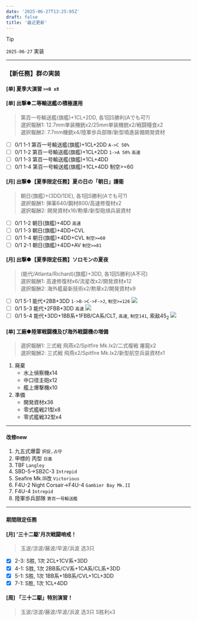 ```yaml
---
date: '2025-06-27T13:25:05Z'
draft: false
title: '最近更新'
---
```


> [!TIP]
> `2025-06-27` 実装

---

### 【新任務】群の実装

#### [单] 夏季大演習 `>=B x8`

#### [单] 出撃●二等輸送艦の積極運用
> 第百一号輸送艦(旗艦)+1CL+2DD, 各1回S勝利(Aでも可?)\
> 選択報酬1: 12.7mm単装機銃x2/25mm単装機銃x2/戦闘糧食x2\
> 選択報酬2: 7.7mm機銃x4/陸軍歩兵部隊/新型噴進装備開発資材

- [ ] 0/1 1-1 第百一号輸送艦(旗艦)+1CL+2DD `A->C 50%`
- [ ] 0/1 1-2 第百一号輸送艦(旗艦)+1CL+2DD `1->A 50%` `高速`
- [ ] 0/1 1-3 第百一号輸送艦(旗艦)+1CL+4DD
- [ ] 0/1 1-4 第百一号輸送艦(旗艦)+1CL+4DD 制空>=60

#### [月] 出撃●【夏季限定任務】夏の日の「朝日」護衛
> 朝日(旗艦)+(3DD/1DE), 各1回S勝利(Aでも可?)\
> 選択報酬1: 弾薬640/鋼材800/高速修復材x2\
> 選択報酬2: 開発資材x16/勲章/新型砲熕兵装資材

- [ ] 0/1 1-2 朝日(旗艦)+4DD `高速`
- [ ] 0/1 1-3 朝日(旗艦)+4DD+CVL
- [ ] 0/1 1-4 朝日(旗艦)+4DD+CVL `制空>=60`
- [ ] 0/1 2-1 朝日(旗艦)+4DD+AV `制空>=81`

#### [月] 出撃●【夏季限定任務】ソロモンの夏夜
> (能代/Atlanta/Richard)(旗艦)+3DD, 各1回S勝利(A不可)\
> 選択報酬1: 高速修復材x6/流星改x2/開発資材x12\
> 選択報酬2: 海外艦最新技術x2/勲章x2/開発資材x9

- [ ] 0/1 5-1 能代+2BB+3DD `1->B->C->F->J`, `制空>=126` ![](https://r2.sakamoto.dpdns.org/imgs/9YjYU3UJTP.webp)
- [ ] 0/1 5-3 能代+2FBB+3DD  `高速` ![](https://r2.sakamoto.dpdns.org/imgs/E9FJldiqSi.webp)
- [ ] 0/1 5-4 能代+3DD+1BB系+1FBB/CA系/CLT, `高速`, `制空141`, 索敌45<sub>2</sub> ![](https://r2.sakamoto.dpdns.org/imgs/jWAHmI9tcb.webp)

#### [单] 工廠●陸軍戦闘機及び海外戦闘機の増備
> 選択報酬1: 三式戦 飛燕x2/Spitfire Mk.Ix2/二式複戦 屠龍x2\
> 選択報酬2: 三式戦 飛燕x2/Spitfire Mk.Ix2/新型航空兵装資材x1

1. 廃棄
    * 水上偵察機x14
    * 中口径主砲x12
    * 艦上爆撃機x10
2. 準備
    * 開発資材x36
    * 零式艦戦21型x8
    * 零式艦戦32型x4

---

#### 改修new

1. 九五式爆雷 `択捉,占守`
2. 甲標的 丙型 `日進`
3. TBF `Langley`
4. SBD-5->SB2C-3 `Intrepid`
5. Seafire Mk.III改 `Victorious`
6. F4U-2 Night Corsair->F4U-4 `Gambier Bay Mk.II`
7. F4U-4 `Intrepid`
8. 陸軍歩兵部隊 `第百一号輸送艦`

---

### `期間限定任務`

#### [月] '三十二駆'月次戦闘哨戒！
> 玉波/涼波/藤波/早波/浜波 选3只

- [x] 2-3: S胜, 1次 2CL+1CV系+3DD
- [x] 4-1: S胜, 1次 2BB系/CV系+1CA系/CL系+3DD
- [x] 5-1: S胜, 1次 1BB系+1BB系/CVL+1CL+3DD
- [x] 7-1: S胜, 1次 1CL+4DD

#### [周] 「三十二駆」特別演習！
> 玉波/涼波/藤波/早波/浜波 选3只 S胜利x3
